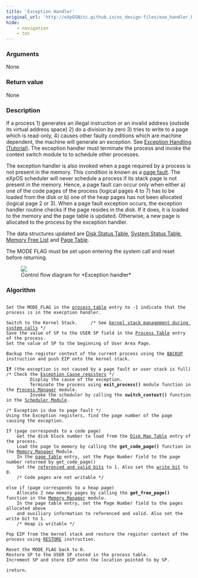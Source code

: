 ```yaml
---
title: 'Exception Handler'
original_url: 'http://eXpOSNitc.github.io/os_design-files/exe_handler.html'
hide:
    - navigation
    - toc
---
```



### Arguments
None

### Return value
None


### Description
If a process 1) generates an illegal instruction or an invalid address (outside its virtual address space) 2) do a division by zero 3) tries to write to a page which is read-only, 4) causes other faulty conditions which are machine dependent, the machine will generate an exception. See [Exception Handling (Tutorial)](../tutorials/xsm-interrupts-tutorial.md). The exception handler must terminate the process and invoke the context switch module to to schedule other processes. 


The exception handler is also invoked when a page required by a process is not present in the memory. This condition is known as a [page fault](http://en.wikipedia.org/wiki/Page_fault). The eXpOS scheduler will never schedule a process if its stack page is not present in the memory. Hence, a page fault can occur only when either a) one of the code pages of the process (logical pages 4 to 7) has to be loaded from the disk or b) one of the heap pages has not been allocated (logical page 2 or 3). When a page fault exception occurs, the exception handler routine checks if the page resides in the disk. If it does, it is loaded to the memory and the page table is updated. Otherwise, a new page is allocated to the process by the exception handler.


The data structures updated are [Disk Status Table](mem-ds.md#disk-status-table), [System Status Table](mem-ds.md#system-status-table), [Memory Free List](mem-ds.md#memory-free-list) and [Page Table](process-table.md#per-process-page-table).


The MODE FLAG must be set upon entering the system call and reset before returning.


<figure>
	<img src="../../assets/img/roadmap/exception.png">
	<figcaption>Control flow diagram for *Exception handler*</figcaption>
</figure>
 
  

### Algorithm

<pre><code>
Set the MODE_FLAG in the <a href="../../os-design/process-table/">process table</a> entry to -1 indicate that the process is in the execption handler.

Switch to the Kernel Stack. 	/* See <a href="../../os-design/stack-smcall/">kernel stack management during system calls</a> */
Save the value of SP to the USER SP field in the <a href="../../os-design/process-table/">Process Table</a> entry of the process.
Set the value of SP to the beginning of User Area Page.

Backup the register context of the current process using the <a href="../../arch-spec/instruction-set/">BACKUP</a> instruction and push EIP onto the kernel stack.

<b>If</b> (the exception is not caused by a page fault or user stack is full)  /* Check the <a href="../../tutorials/xsm-interrupts-tutorial/">Exception Cause registers</a> */
		 Display the cause of the exception.
	     Terminate the process using <b>exit_process()</b> module function in the <a href="../../modules/module-01/">Process Manager</a> module.
	     Invoke the scheduler by calling the <b>switch_context()</b> function in the <a href="../../modules/module-05/">Scheduler Module</a>.

/* Exception is due to page fault */
Using the Exception registers, find the page number of the page causing the exception.

If (page corresponds to a code page)
	Get the disk block number to load from the <a href="../../os-design/process-table/#per-process-disk-map-table">Disk Map Table</a> entry of the process.
	Load the page to memory by calling the <b>get_code_page()</b> function in the <a href="../../modules/module-02/">Memory Manager</a> Module.
	In the <a href="../../os-design/process-table/#per-process-page-table">page table</a> entry, set the Page Number field to the page number returned by get_code_page()
	Set the <a href="../../os-design/process-table/#per-process-page-table">referenced and valid bits</a> to 1. Also set the <a href="../../os-design/process-table/#per-process-page-table">write bit</a> to 0.
	/* Code pages are not writable */
  
else if (page corresponds to a heap page)
	Allocate 2 new memory pages by calling the <b>get_free_page()</b> function in the <a href="../../modules/module-02/">Memory Manager</a> module.
	In the page table entry, set the Page Number field to the pages allocated above
	and auxiliary information to referenced and valid. Also set the write bit to 1.
	/* Heap is writable */

Pop EIP from the kernel stack and restore the register context of the process using <a href="../../arch-spec/instruction-set/">RESTORE</a> instruction.

Reset the MODE_FLAG back to 0.
Restore SP to the USER SP stored in the process table.
Increment SP and store EIP onto the location pointed to by SP.

ireturn.
</code></pre>